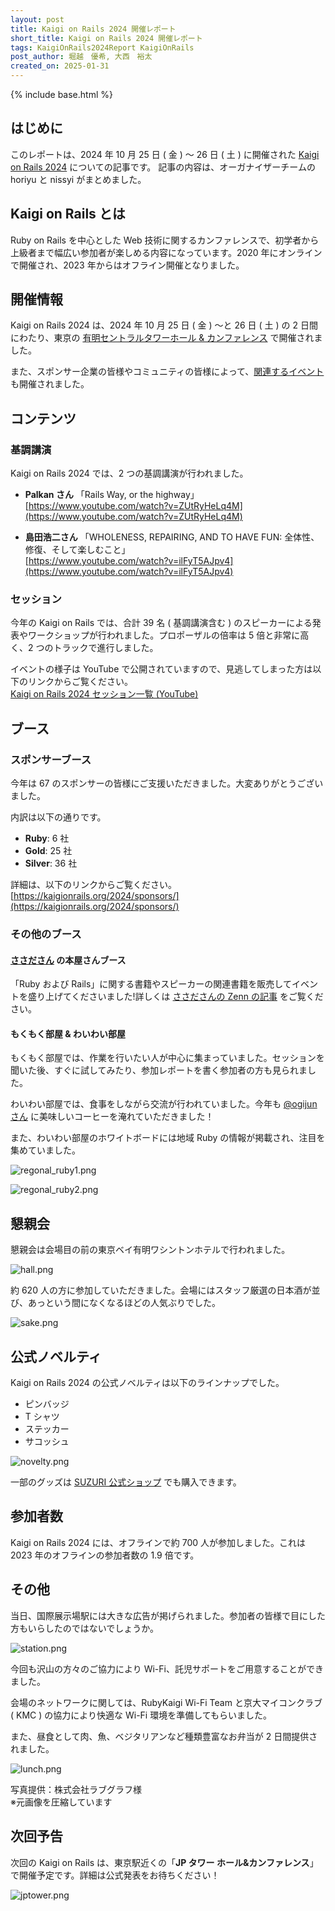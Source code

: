 ```yaml
---
layout: post
title: Kaigi on Rails 2024 開催レポート
short_title: Kaigi on Rails 2024 開催レポート
tags: KaigiOnRails2024Report KaigiOnRails
post_author: 堀越　優希, 大西　裕太
created_on: 2025-01-31
---
```

{% include base.html %}

## はじめに
このレポートは、2024 年 10 月 25 日 ( 金 ) 〜 26 日 ( 土 ) に開催された [Kaigi on Rails 2024](https://kaigionrails.org/2024/) についての記事です。
記事の内容は、オーガナイザーチームの horiyu と nissyi がまとめました。

## Kaigi on Rails とは
Ruby on Rails を中心とした Web 技術に関するカンファレンスで、初学者から上級者まで幅広い参加者が楽しめる内容になっています。2020 年にオンラインで開催され、2023 年からはオフライン開催となりました。

## 開催情報
Kaigi on Rails 2024 は、2024 年 10 月 25 日 ( 金 ) 〜と 26 日 ( 土 ) の 2 日間にわたり、東京の [有明セントラルタワーホール & カンファレンス](https://ariake-hall.jp/) で開催されました。

また、スポンサー企業の皆様やコミュニティの皆様によって、[関連するイベント](https://kaigionrails.org/2024/events/) も開催されました。

## コンテンツ

### 基調講演

Kaigi on Rails 2024 では、2 つの基調講演が行われました。

- **Palkan さん**
「Rails Way, or the highway」  
  [https://www.youtube.com/watch?v=ZUtRyHeLq4M](https://www.youtube.com/watch?v=ZUtRyHeLq4M)


- **島田浩二さん**
「WHOLENESS, REPAIRING, AND TO HAVE FUN: 全体性、修復、そして楽しむこと」  
  [https://www.youtube.com/watch?v=ilFyT5AJpv4](https://www.youtube.com/watch?v=ilFyT5AJpv4)

### セッション

今年の Kaigi on Rails では、合計 39 名 ( 基調講演含む ) のスピーカーによる発表やワークショップが行われました。プロポーザルの倍率は 5 倍と非常に高く、2 つのトラックで進行しました。

イベントの様子は YouTube で公開されていますので、見逃してしまった方は以下のリンクからご覧ください。  
[Kaigi on Rails 2024 セッション一覧 (YouTube)](https://www.youtube.com/watch?v=ZUtRyHeLq4M&list=PLiBdJz0juoHC9hBr_Cce38yX4ANimvLOK)

## ブース

### スポンサーブース
今年は 67 のスポンサーの皆様にご支援いただきました。大変ありがとうございました。

内訳は以下の通りです。
- **Ruby**: 6 社  
- **Gold**: 25 社
- **Silver**: 36 社

詳細は、以下のリンクからご覧ください。  
[https://kaigionrails.org/2024/sponsors/](https://kaigionrails.org/2024/sponsors/)

### その他のブース
#### [ささださん](https://x.com/_ko1) の本屋さんブース
「Ruby および Rails」に関する書籍やスピーカーの関連書籍を販売してイベントを盛り上げてくださいました!詳しくは [ささださんの Zenn の記事](https://zenn.dev/ko1/articles/bf47077f40d793) をご覧ください。

#### もくもく部屋 & わいわい部屋
もくもく部屋では、作業を行いたい人が中心に集まっていました。セッションを聞いた後、すぐに試してみたり、参加レポートを書く参加者の方も見られました。

わいわい部屋では、食事をしながら交流が行われていました。今年も [@ogijun さん](https://x.com/ogijun) に美味しいコーヒーを淹れていただきました！

また、わいわい部屋のホワイトボードには地域 Ruby の情報が掲載され、注目を集めていました。

![regonal_ruby1.png]({{base}}{{site.baseurl}}/images/0065-KaigiOnRails2024Report/regonal_ruby1.png)

![regonal_ruby2.png]({{base}}{{site.baseurl}}/images/0065-KaigiOnRails2024Report/regonal_ruby2.png)


## 懇親会

懇親会は会場目の前の東京ベイ有明ワシントンホテルで行われました。

![hall.png]({{base}}{{site.baseurl}}/images/0065-KaigiOnRails2024Report/hall.png)


約 620 人の方に参加していただきました。会場にはスタッフ厳選の日本酒が並び、あっという間になくなるほどの人気ぶりでした。


![sake.png]({{base}}{{site.baseurl}}/images/0065-KaigiOnRails2024Report/sake.png)


## 公式ノベルティ

Kaigi on Rails 2024 の公式ノベルティは以下のラインナップでした。
- ピンバッジ
- T シャツ
- ステッカー
- サコッシュ  

![novelty.png]({{base}}{{site.baseurl}}/images/0065-KaigiOnRails2024Report/novelty.png)

一部のグッズは [SUZURI 公式ショップ](https://suzuri.jp/kaigionrails) でも購入できます。

## 参加者数

Kaigi on Rails 2024 には、オフラインで約 700 人が参加しました。これは 2023 年のオフラインの参加者数の 1.9 倍です。

## その他
当日、国際展示場駅には大きな広告が掲げられました。参加者の皆様で目にした方もいらしたのではないでしょうか。

![station.png]({{base}}{{site.baseurl}}/images/0065-KaigiOnRails2024Report/station.png)


今回も沢山の方々のご協力により Wi-Fi、託児サポートをご用意することができました。

会場のネットワークに関しては、RubyKaigi Wi-Fi Team と京大マイコンクラブ ( KMC ) の協力により快適な Wi-Fi 環境を準備してもらいました。

また、昼食として肉、魚、ベジタリアンなど種類豊富なお弁当が 2 日間提供されました。

![lunch.png]({{base}}{{site.baseurl}}/images/0065-KaigiOnRails2024Report/lunch.png)  

写真提供：株式会社ラブグラフ様   
※元画像を圧縮しています

## 次回予告

次回の Kaigi on Rails は、東京駅近くの「**JP タワー ホール&カンファレンス**」で開催予定です。詳細は公式発表をお待ちください！

![jptower.png]({{base}}{{site.baseurl}}/images/0065-KaigiOnRails2024Report/jptower.png)

